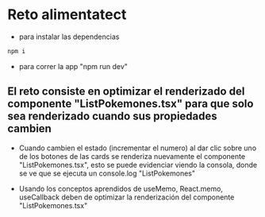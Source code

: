 <!-- # React + TypeScript + Vite -->

# Reto alimentatect

- para instalar las dependencias
```js
npm i
```
- para correr la app "npm run dev"

## El reto consiste en optimizar el renderizado del componente "ListPokemones.tsx" para que solo sea renderizado cuando sus propiedades cambien

- Cuando cambien el estado (incrementar el numero) al dar clic sobre uno de los botones de las cards se renderiza nuevamente el componente "ListPokemones.tsx", esto se puede evidenciar viendo la consola, donde se ve que se ejecuta un console.log "ListPokemones" 

- Usando los conceptos aprendidos de useMemo, React.memo, useCallback deben de optimizar la renderización del componente "ListPokemones.tsx"

